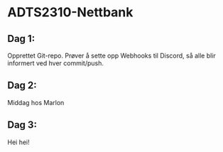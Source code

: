 # ADTS2310-Nettbank

## Dag 1:
Opprettet Git-repo. Prøver å sette opp Webhooks til Discord, så alle blir informert ved hver commit/push.

## Dag 2:

Middag hos Marlon

## Dag 3:

Hei hei!
